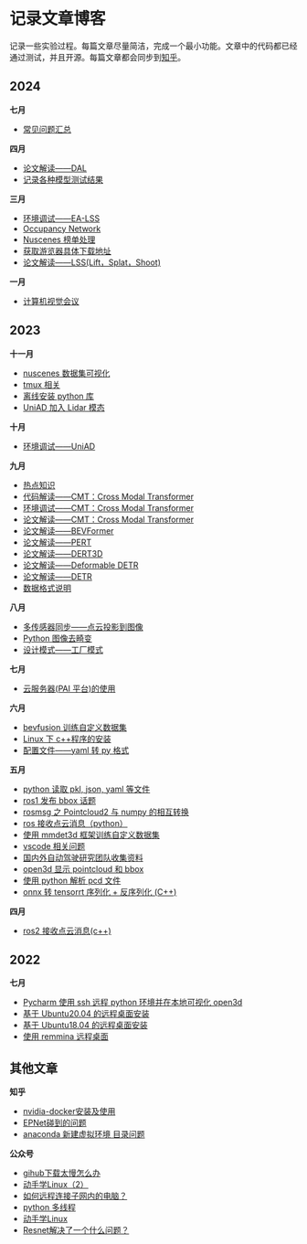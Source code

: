 # 记录文章博客

记录一些实验过程。每篇文章尽量简洁，完成一个最小功能。文章中的代码都已经通过测试，并且开源。每篇文章都会同步到[知乎](https://www.zhihu.com/people/da-xiong-43-94/posts)。

## 2024

**七月**

* [常见问题汇总](2024_07/common_problems/common_problems.md)

**四月**

* [论文解读——DAL](2024_04/paper_dal/paper_dal.md)
* [记录各种模型测试结果](2024_04/eval_models/eval_models.md)

**三月**

* [环境调试——EA-LSS](2024_03/env_ealss/env_ealss.md)
* [Occupancy Network](2024_03/occupancy_network/occupancy_network.md)
* [Nuscenes 榜单处理](2024_03/nuscenes_leaderboard/nuscenes_leaderboard.md)
* [获取游览器具体下载地址](2024_03/get_download_url/get_download_url.md)
* [论文解读——LSS(Lift，Splat，Shoot)](2024_03/paper_lss/paper_lss.md)

**一月**

* [计算机视觉会议](2024_01/conference.md)

## 2023

**十一月**

* [nuscenes 数据集可视化](2023_11/nuscenes_vis/nuscenes_vis.md)
* [tmux 相关](2023_11/tmux/tmux.md)
* [离线安装 python 库](2023_11/pkg_install_offline/pkg_install_offline.md)
* [UniAD 加入 Lidar 模态](2023_11/uniad_lidar/uniad_lidar.md)

**十月**

* [环境调试——UniAD](2023_10/env_uniad/env_uniad.md)

**九月**

* [热点知识](2023_09/hot_knowledge/hot_knowledge.md)
* [代码解读——CMT：Cross Modal Transformer](2023_09/code_CMT/code_CMT.md)
* [环境调试——CMT：Cross Modal Transformer](2023_09/env_CMT/env_CMT.md)
* [论文解读——CMT：Cross Modal Transformer](2023_09/CMT_paper/CMT_paper.md)
* [论文解读——BEVFormer](2023_09/BEVFormer_paper/BEVFormer_paper.md)
* [论文解读——PERT](2023_09/PETR_paper/PETR_paper.md)
* [论文解读——DERT3D](2023_09/DETR3D_paper/DETR3D_paper.md)
* [论文解读——Deformable DETR](2023_09/Deformable_DETR_paper/Deformable_DETR_paper.md)
* [论文解读——DETR](2023_09/DETR_PAPER/detr_paper.md)
* [数据格式说明](2023_09/tianZhun_data/tianZhun_data.md)

**八月**

* [多传感器同步——点云投影到图像](2023_08/point2img/point2img.md)
* [Python 图像去畸变](2023_08/img_distort/img_distort.md)
* [设计模式——工厂模式](2023_08/factory_pattern/factory_pattern.md)

**七月**

* [云服务器(PAI 平台)的使用](2023_07/geely_cloud/geely_cloud.md)

**六月**

* [bevfusion 训练自定义数据集](2023_06/train_self_dataset_using_bevfusion/train_self_dataset_using_bevfusion.md)
* [Linux 下 c++程序的安装](2023_06/cpp_linux/cpp_linux.md)
* [配置文件——yaml 转 py 格式](2023_06/yaml2py/yaml2py.md)

**五月**

* [python 读取 pkl, json, yaml 等文件](2023_05/file_reader/file_reader.md)
* [ros1 发布 bbox 话题](2023_05/ros1_publish_bbox_topic/ros1_publish_bbox_topic.md)
* [rosmsg 之 Pointcloud2 与 numpy 的相互转换](2023_05/rosmsg_numpy_transfer/rosmsg_numpy_transfer.md)
* [ros 接收点云消息（python）](2023_05/ros1_receive_pointcloud_msgs/ros1_receive_pointcloud_msgs.md)
* [使用 mmdet3d 框架训练自定义数据集](2023_05/train_self_dataset_using_mmdet3d/train_self_dataset_using_mmdet3d.md)
* [vscode 相关问题](2023_05/vscode/vscode.md)
* [国内外自动驾驶研究团队收集资料](2023_05/domestic_autonomous_driving_research_team/domestic_autonomous_driving_research_team.md)
* [open3d 显示 pointcloud 和 bbox](2023_05/show_pointcloud/show_pointcloud_and_bbox.md)
* [使用 python 解析 pcd 文件](2023_05/read_pcd_file/read_pcd_file.md)
* [onnx 转 tensorrt 序列化 + 反序列化 (C++)](2023_05/onnx2trt/onnx2trt.md)

**四月**

* [ros2 接收点云消息(c++)](2023_04/ros_receive_pointcloud_msgs/ros_receive_pointcloud_msg_c++.md)

## 2022

**七月**

* [Pycharm 使用 ssh 远程 python 环境并在本地可视化 open3d](2022_07/linux/ssh远程环境本地可视化.md)
* [基于 Ubuntu20.04 的远程桌面安装](2022_07/linux/基于Ubuntu20.04的远程桌面安装.md)
* [基于 Ubuntu18.04 的远程桌面安装](2022_07/remote_desktop/基于Ubuntu18.04的远程桌面安装.md)
* [使用 remmina 远程桌面](2022_07/remote_desktop/remmina_desktop.md)

## 其他文章

**知乎**

* [nvidia-docker安装及使用](https://zhuanlan.zhihu.com/p/540809255)
* [EPNet碰到的问题](https://zhuanlan.zhihu.com/p/540805568)
* [anaconda 新建虚拟环境 目录问题](https://zhuanlan.zhihu.com/p/540805155)

**公众号**

* [gihub下载太慢怎么办](https://mp.weixin.qq.com/s?__biz=MzI3NDUwMTIzNg==&mid=2247483840&idx=1&sn=364c4d21b0e2d14a4dab912fbae2f50e&chksm=eb125adbdc65d3cdb878399fef9b6fcebe600673901bcab00f25dd592cb62c3dfa18480abb6f#rd)
* [动手学Linux（2）](https://mp.weixin.qq.com/s?__biz=MzI3NDUwMTIzNg==&mid=2247483828&idx=1&sn=88ece147224a909ce2649a2718d3a4c1&chksm=eb125aafdc65d3b93aab52da4c1d04d5b3923bd2ea709ba0d947221bc89b22a83a80e81e9b5e#rd)
* [如何远程连接子网内的电脑？](https://mp.weixin.qq.com/s?__biz=MzI3NDUwMTIzNg==&mid=2247483801&idx=1&sn=c101fc74de238f066787e114efcf5efc&chksm=eb125a82dc65d394edb22a22116f69287496b65f790cf9132d7a0f122556c2d48ac91f0e3c7e#rd)
* [python 多线程](https://mp.weixin.qq.com/s?__biz=MzI3NDUwMTIzNg==&mid=2247483793&idx=1&sn=835ba0ff92f1c11631f9f936f5a24453&chksm=eb125a8adc65d39c15711512cc9c4d5d392b06383f606523d34dd3ec6f81519d049b89e4487f#rd)
* [动手学Linux](https://mp.weixin.qq.com/s?__biz=MzI3NDUwMTIzNg==&mid=2247483790&idx=1&sn=601efb03c3434815de1a817260cb342c&chksm=eb125a95dc65d383791181856a2f6104a48640ccb36c48b5d8bed718026ad6dcb0f4b1b3e5ea#rd)
* [Resnet解决了一个什么问题？](https://mp.weixin.qq.com/s?__biz=MzI3NDUwMTIzNg==&mid=2247483775&idx=1&sn=0497e6a15385a178e5f0143dd6872583&chksm=eb125a64dc65d3725c8cc59a8ec3a72d52851de775f2e9e265e7c1441f61ed2314ae8e22b823&token=30303029&lang=zh_CN#rd)
